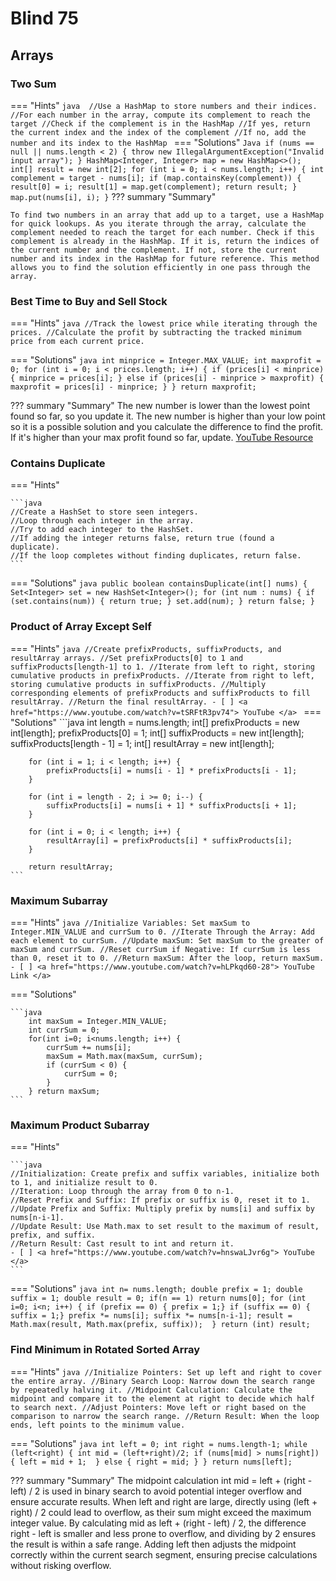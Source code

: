 # Blind 75
## Arrays
### Two Sum

=== "Hints"
    ```java 
    //Use a HashMap to store numbers and their indices.
    //For each number in the array, compute its complement to reach the target
    //Check if the complement is in the HashMap
    //If yes, return the current index and the index of the complement
    //If no, add the number and its index to the HashMap
    ```
=== "Solutions"
    ``` Java
        if (nums == null || nums.length < 2) {
        throw new IllegalArgumentException("Invalid input array");
        }
        HashMap<Integer, Integer> map = new HashMap<>();
        int[] result = new int[2];
        for (int i = 0; i < nums.length; i++) {
        int complement = target - nums[i];
        if (map.containsKey(complement)) {
        result[0] = i;
        result[1] = map.get(complement);
        return result;
        }
        map.put(nums[i], i);
        }
    ```
??? summary "Summary"

    To find two numbers in an array that add up to a target, use a HashMap for quick lookups. As you iterate through the array, calculate the complement needed to reach the target for each number. Check if this complement is already in the HashMap. If it is, return the indices of the current number and the complement. If not, store the current number and its index in the HashMap for future reference. This method allows you to find the solution efficiently in one pass through the array.


### Best Time to Buy and Sell Stock

=== "Hints"
    ```java
    //Track the lowest price while iterating through the prices.
     //Calculate the profit by subtracting the tracked minimum price from each current price.
    ```

=== "Solutions"
    ```java
            int minprice = Integer.MAX_VALUE;
            int maxprofit = 0;
            for (int i = 0; i < prices.length; i++) {
                if (prices[i] < minprice) {
                    minprice = prices[i];
                } else if (prices[i] - minprice > maxprofit) {
                    maxprofit = prices[i] - minprice;
                }
            }
            return maxprofit;
    ```      

??? summary "Summary"
    The new number is lower than the lowest point found so far, so you update it. The new number is higher than your low point so it is a possible solution and you calculate the difference to find the profit. If it's higher than your max profit found so far, update. <a href="https://www.youtube.com/watch?v=eMSfBgbiEjk"> YouTube Resource </a>

### Contains Duplicate

=== "Hints"

    ```java
    //Create a HashSet to store seen integers.
    //Loop through each integer in the array.
    //Try to add each integer to the HashSet.
    //If adding the integer returns false, return true (found a duplicate).
    //If the loop completes without finding duplicates, return false.
    ```

=== "Solutions"
    ```java
        public boolean containsDuplicate(int[] nums) {
        Set<Integer> set = new HashSet<Integer>();
        for (int num : nums) {
            if (set.contains(num)) {
                return true;
            }
            set.add(num);
        }
        return false;
        }
    ```      


### Product of Array Except Self

=== "Hints"
    ```java
    //Create prefixProducts, suffixProducts, and resultArray arrays.
    //Set prefixProducts[0] to 1 and suffixProducts[length-1] to 1.
    //Iterate from left to right, storing cumulative products in prefixProducts.
    //Iterate from right to left, storing cumulative products in suffixProducts.
    //Multiply corresponding elements of prefixProducts and suffixProducts to fill resultArray.
    //Return the final resultArray.
    - [ ] <a href="https://www.youtube.com/watch?v=tSRFtR3pv74"> YouTube </a>
    ```
=== "Solutions"
    ```java
        int length = nums.length;
        int[] prefixProducts = new int[length];
        prefixProducts[0] = 1;
        int[] suffixProducts = new int[length];
        suffixProducts[length - 1] = 1;
        int[] resultArray = new int[length];
    
        for (int i = 1; i < length; i++) {
            prefixProducts[i] = nums[i - 1] * prefixProducts[i - 1];  
        }
    
        for (int i = length - 2; i >= 0; i--) {
            suffixProducts[i] = nums[i + 1] * suffixProducts[i + 1];
        }
    
        for (int i = 0; i < length; i++) {
            resultArray[i] = prefixProducts[i] * suffixProducts[i];   
        }
    
        return resultArray;
    ```  

### Maximum Subarray
=== "Hints"
    ```java
    //Initialize Variables: Set maxSum to Integer.MIN_VALUE and currSum to 0.
    //Iterate Through the Array: Add each element to currSum.
    //Update maxSum: Set maxSum to the greater of maxSum and currSum.
    //Reset currSum if Negative: If currSum is less than 0, reset it to 0.
    //Return maxSum: After the loop, return maxSum.
    - [ ] <a href="https://www.youtube.com/watch?v=hLPkqd60-28"> YouTube Link </a>
    ```

=== "Solutions"

    ```java
        int maxSum = Integer.MIN_VALUE;
        int currSum = 0;
        for(int i=0; i<nums.length; i++) {
            currSum += nums[i];
            maxSum = Math.max(maxSum, currSum);
            if (currSum < 0) {
                currSum = 0;
            }
        } return maxSum;
    ```

### Maximum Product Subarray

=== "Hints"

    ```java
    //Initialization: Create prefix and suffix variables, initialize both to 1, and initialize result to 0.
    //Iteration: Loop through the array from 0 to n-1.
    //Reset Prefix and Suffix: If prefix or suffix is 0, reset it to 1.
    //Update Prefix and Suffix: Multiply prefix by nums[i] and suffix by nums[n-i-1].
    //Update Result: Use Math.max to set result to the maximum of result, prefix, and suffix.
    //Return Result: Cast result to int and return it.
    - [ ] <a href="https://www.youtube.com/watch?v=hnswaLJvr6g"> YouTube </a>
    ```

=== "Solutions"
    ```java
    int n= nums.length;
    double prefix = 1;
    double suffix = 1;
    double result = 0;
    if(n == 1) return nums[0];
    for (int i=0; i<n; i++) {
        if (prefix == 0) { prefix = 1;}
        if (suffix == 0) { suffix = 1;}
        prefix *= nums[i];
        suffix *= nums[n-i-1];
        result = Math.max(result, Math.max(prefix, suffix)); 
    }
    return (int) result;
    ```


### Find Minimum in Rotated Sorted Array

=== "Hints"
    ```java
    //Initialize Pointers: Set up left and right to cover the entire array.
    //Binary Search Loop: Narrow down the search range by repeatedly halving it.
    //Midpoint Calculation: Calculate the midpoint and compare it to the element at right to decide which half to search next.
    //Adjust Pointers: Move left or right based on the comparison to narrow the search range.
    //Return Result: When the loop ends, left points to the minimum value.
    ```

=== "Solutions"
    ```java
        int left = 0;
        int right = nums.length-1;
        while (left<right) {
            int mid = (left+right)/2;
            if (nums[mid] > nums[right]) {
                left = mid + 1; 
            } else {
                right = mid;
            }
        } return nums[left];
    ```

??? summary "Summary"
    The midpoint calculation int mid = left + (right - left) / 2 is used in binary search to avoid potential integer overflow and ensure accurate results. When left and right are large, directly using (left + right) / 2 could lead to overflow, as their sum might exceed the maximum integer value. By calculating mid as left + (right - left) / 2, the difference right - left is smaller and less prone to overflow, and dividing by 2 ensures the result is within a safe range. Adding left then adjusts the midpoint correctly within the current search segment, ensuring precise calculations without risking overflow.


